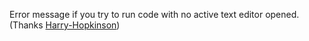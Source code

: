 Error message if you try to run code with no active text editor opened. (Thanks [Harry-Hopkinson](https://github.com/Harry-Hopkinson))
